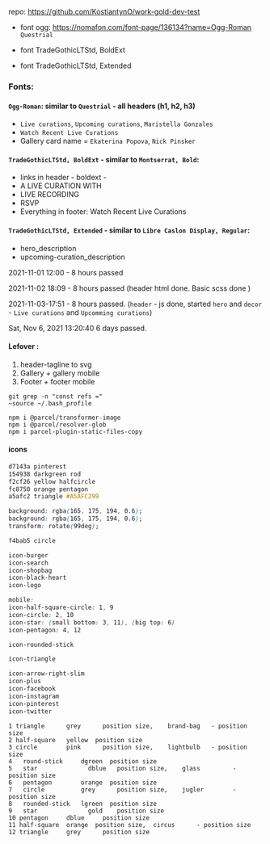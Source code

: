repo: https://github.com/KostiantynO/work-gold-dev-test

- font ogg: https://nomafon.com/font-page/136134?name=Ogg-Roman `Questrial`

- font TradeGothicLTStd, BoldExt
- font TradeGothicLTStd, Extended

### Fonts:

#### `Ogg-Roman`: similar to `Questrial` - all headers (h1, h2, h3)

- `Live curations`, `Upcoming curations`, `Maristella Gonzales`
- `Watch Recent Live Curations`
- Gallery card name = `Ekaterina Popova`, `Nick Pinsker`

#### `TradeGothicLTStd, BoldExt` - similar to `Montserrat, Bold`:

- links in header - boldext -
- A LIVE CURATION WITH
- LIVE RECORDING
- RSVP
- Everything in footer: Watch Recent Live Curations

#### `TradeGothicLTStd, Extended` - similar to `Libre Caslon Display, Regular`:

- hero_description
- upcoming-curation_description

2021-11-01 12:00 - 8 hours passed

2021-11-02 18:09 - 8 hours passed (header html done. Basic scss done )

2021-11-03-17:51 - 8 hours passed. (`header` - js done, started `hero` and
`decor` - `Live curations` and `Upcomming curations`)

Sat, Nov 6, 2021 13:20:40 6 days passed.

#### Lefover :

1. header-tagline to svg
2. Gallery + gallery mobile
3. Footer + footer mobile

```shell
git grep -n "const refs ="
~source ~/.bash_profile
```

```shell
npm i @parcel/transformer-image
npm i @parcel/resolver-glob
npm i parcel-plugin-static-files-copy
```

#### icons

```css
d7143a pinterest
154938 darkgreen rod
f2cf26 yellow halfcircle
fc8750 orange pentagon
a5afc2 triangle #A5AFC299

background: rgba(165, 175, 194, 0.6);
background: rgba(165, 175, 194, 0.6);
transform: rotate(99deg);

f4bab5 circle

icon-burger
icon-search
icon-shopbag
icon-black-heart
icon-logo

mobile:
icon-half-square-circle: 1, 9
icon-circle: 2, 10
icon-star: (small bottom: 3, 11), (big top: 6)
icon-pentagon: 4, 12

icon-rounded-stick

icon-triangle

icon-arrow-right-slim
icon-plus
icon-facebook
icon-instagram
icon-pinterest
icon-twitter
```

    1 triangle      grey 	  position size, 	brand-bag 	- position size
    2 half-square   yellow 	position size
    3 circle      	pink	  position size, 	lightbulb 	- position size
    4	round-stick 	dgreen	position size
    5	star		      dblue	  position size, 	glass 		  - position size
    6	pentagon	    orange	position size
    7	circle		    grey	  position size,	jugler		  - position size
    8	rounded-stick	lgreen	position size
    9	star		      gold	  position size
    10 pentagon	    dblue	  position size
    11 half-square  orange 	position size,  circus      - position size
    12 triangle     grey 	  position size
